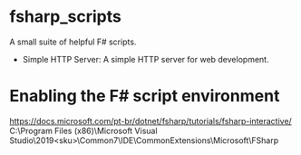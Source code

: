 # fsharp_scripts
A small suite of helpful F# scripts.
- Simple HTTP Server: A simple HTTP server for web development.


# Enabling the F# script environment
https://docs.microsoft.com/pt-br/dotnet/fsharp/tutorials/fsharp-interactive/
C:\Program Files (x86)\Microsoft Visual Studio\2019\<sku>\Common7\IDE\CommonExtensions\Microsoft\FSharp
